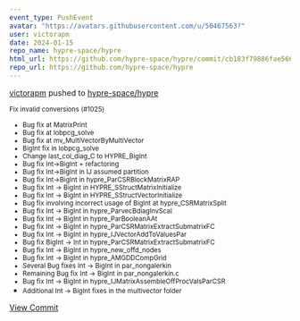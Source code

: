 ```yaml
---
event_type: PushEvent
avatar: "https://avatars.githubusercontent.com/u/50467563?"
user: victorapm
date: 2024-01-15
repo_name: hypre-space/hypre
html_url: https://github.com/hypre-space/hypre/commit/cb183f79886fae566975a354bfd811057346cc72
repo_url: https://github.com/hypre-space/hypre
---
```


<a href='https://github.com/victorapm' target='_blank'>victorapm</a> pushed to <a href='https://github.com/hypre-space/hypre' target='_blank'>hypre-space/hypre</a>

<small>Fix invalid conversions (#1025)

* Bug fix at MatrixPrint
* Bug fix at lobpcg_solve
* Bug fix at mv_MultiVectorByMultiVector
* BigInt fix in lobpcg_solve
* Change last_col_diag_C to HYPRE_BigInt
* Bug fix Int->BigInt + refactoring
* Bug fix Int->BigInt in IJ assumed partition
* Bug fix Int->BigInt in hypre_ParCSRBlockMatrixRAP
* Bug fix Int -> BigInt in HYPRE_SStructMatrixInitialize
* Bug fix Int -> BigInt in HYPRE_SStructVectorInitialize
* Bug fix involving incorrect usage of BigInt at hypre_CSRMatrixSplit
* Bug fix Int -> BigInt in hypre_ParvecBdiagInvScal
* Bug fix Int -> BigInt in hypre_ParBooleanAAt
* Bug fix Int -> BigInt in hypre_ParCSRMatrixExtractSubmatrixFC
* Bug fix Int -> BigInt in hypre_IJVectorAddToValuesPar
* Bug fix BigInt -> Int in hypre_ParCSRMatrixExtractSubmatrixFC
* Bug fix Int -> BigInt in hypre_new_offd_nodes
* Bug fix Int -> BigInt in hypre_AMGDDCompGrid
* Several Bug fixes Int -> BigInt in par_nongalerkin
* Remaining Bug fix Int -> BigInt in par_nongalerkin.c
* Bug fix Int -> BigInt in hypre_IJMatrixAssembleOffProcValsParCSR
* Additional Int -> BigInt fixes in the multivector folder</small>

<a href='https://github.com/hypre-space/hypre/commit/cb183f79886fae566975a354bfd811057346cc72' target='_blank'>View Commit</a>